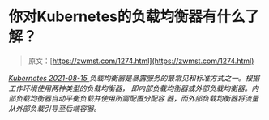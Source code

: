 <!--yml
category: 未分类
date: 0001-01-01 00:00:00
-->

# 你对Kubernetes的负载均衡器有什么了解？

> 原文：[https://zwmst.com/1274.html](https://zwmst.com/1274.html)

   [ *Kubernetes* ](https://zwmst.com/kubernetes)*[ <time datetime="2021-08-15T10:55:21+08:00"> 2021-08-15 </time> ](https://zwmst.com/1274.html)  负载均衡器是暴露服务的最常见和标准方式之一。根据工作环境使用两种类型的负载均衡器， 即内部负载均衡器或外部负载均衡器。内部负载均衡器自动平衡负载并使用所需配置分配容 器，而外部负载均衡器将流量从外部负载引导至后端容器。*